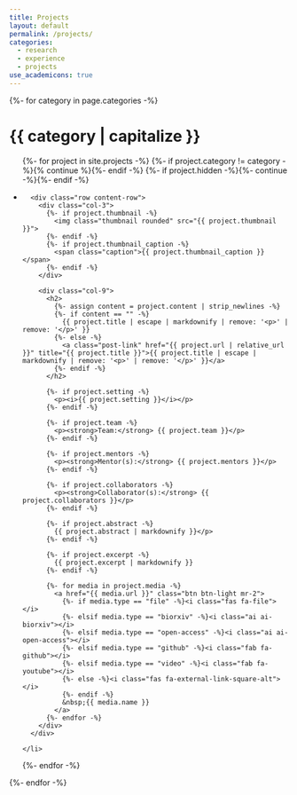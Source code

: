 ```yaml
---
title: Projects
layout: default
permalink: /projects/
categories:
  - research
  - experience
  - projects
use_academicons: true
---
```


{%- for category in page.categories -%}
  <h1 class="section-title">{{ category | capitalize }}</h1>
  <ul class="post-list">
  {%- for project in site.projects -%}
    {%- if project.category != category -%}{% continue %}{%- endif -%}
    {%- if project.hidden -%}{%- continue -%}{%- endif -%}
    <li>

      <div class="row content-row">
        <div class="col-3">
          {%- if project.thumbnail -%}
            <img class="thumbnail rounded" src="{{ project.thumbnail }}">
          {%- endif -%}
          {%- if project.thumbnail_caption -%}
            <span class="caption">{{ project.thumbnail_caption }}</span>
          {%- endif -%}
        </div>

        <div class="col-9">
          <h2>
            {%- assign content = project.content | strip_newlines -%}
            {%- if content == "" -%}
              {{ project.title | escape | markdownify | remove: '<p>' | remove: '</p>' }}
            {%- else -%}
              <a class="post-link" href="{{ project.url | relative_url }}" title="{{ project.title }}">{{ project.title | escape | markdownify | remove: '<p>' | remove: '</p>' }}</a>
            {%- endif -%}
          </h2>

          {%- if project.setting -%}
            <p><i>{{ project.setting }}</i></p>
          {%- endif -%}

          {%- if project.team -%}
            <p><strong>Team:</strong> {{ project.team }}</p>
          {%- endif -%}

          {%- if project.mentors -%}
            <p><strong>Mentor(s):</strong> {{ project.mentors }}</p>
          {%- endif -%}

          {%- if project.collaborators -%}
            <p><strong>Collaborator(s):</strong> {{ project.collaborators }}</p>
          {%- endif -%}

          {%- if project.abstract -%}
            {{ project.abstract | markdownify }}</p>
          {%- endif -%}

          {%- if project.excerpt -%}
            {{ project.excerpt | markdownify }}
          {%- endif -%}

          {%- for media in project.media -%}
            <a href="{{ media.url }}" class="btn btn-light mr-2">
              {%- if media.type == "file" -%}<i class="fas fa-file"></i>
              {%- elsif media.type == "biorxiv" -%}<i class="ai ai-biorxiv"></i>
              {%- elsif media.type == "open-access" -%}<i class="ai ai-open-access"></i>
              {%- elsif media.type == "github" -%}<i class="fab fa-github"></i>
              {%- elsif media.type == "video" -%}<i class="fab fa-youtube"></i>
              {%- else -%}<i class="fas fa-external-link-square-alt"></i>
              {%- endif -%}
              &nbsp;{{ media.name }}
            </a>
          {%- endfor -%}
        </div>
      </div>

    </li>
  {%- endfor -%}
  </ul>
{%- endfor -%}
